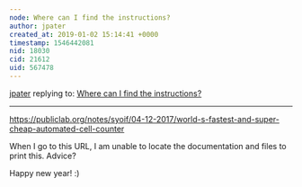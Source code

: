 ```yaml
---
node: Where can I find the instructions?
author: jpater
created_at: 2019-01-02 15:14:41 +0000
timestamp: 1546442081
nid: 18030
cid: 21612
uid: 567478
---
```




[jpater](../profile/jpater) replying to: [Where can I find the instructions?](../notes/jpater/12-31-2018/where-can-i-find-the-instructions)

----
 https://publiclab.org/notes/syoif/04-12-2017/world-s-fastest-and-super-cheap-automated-cell-counter

When I go to this URL, I am unable to locate the documentation and files to print this. Advice?

Happy new year! :)